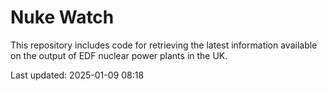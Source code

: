 # Nuke Watch

This repository includes code for retrieving the latest information available on the output of EDF nuclear power plants in the UK.

Last updated: 2025-01-09 08:18